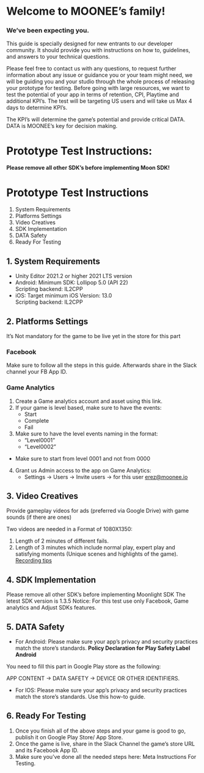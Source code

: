 # Welcome to MOONEE’s family!
### We’ve been expecting you.


This guide is specially designed for new entrants to our developer community. It should provide you with instructions on how to, guidelines, and answers to your technical questions. 


Please feel free to contact us with any questions, to request further information about any issue or guidance you or your team might need, we will be guiding you and your studio through the whole process of releasing your prototype for testing. Before going with large resources, we want to test the potential of your app in terms of retention, CPI, Playtime and additional KPI’s. The test will be targeting US users and will take us Max 4 days to determine KPI’s.

The KPI’s will determine the game’s potential and provide critical DATA. 
DATA is MOONEE’s key for decision making. 

# Prototype Test Instructions:   
**Please remove all other SDK’s before implementing Moon SDK!**
#

# Prototype Test Instructions
1. System Requirements
2. Platforms Settings
3. Video Creatives
4. SDK Implementation
5. DATA Safety
6. Ready For Testing

## 1. System Requirements
- Unity Editor 2021.2 or higher 2021 LTS version
- Android:
  Minimum SDK: Lollipop 5.0 (API 22)  
  Scripting backend: IL2CPP
- iOS: 
  Target minimum iOS Version: 13.0   
  Scripting backend: IL2CPP
  
## 2. Platforms Settings
It’s Not mandatory for the game to be live yet in the store for this part  
### Facebook
Make sure to follow all the steps in this guide.
Afterwards share in the Slack channel your FB App ID.
### Game Analytics 
1. Create a Game analytics account and asset using this link.
2. If your game is level based, make sure to have the events:
    - Start
    - Complete
    - Fail
3. Make sure to have the level events naming in the format:
    - “Level0001”
    - “Level0002”
- Make sure to start from level 0001 and not from 0000
4. Grant us Admin access to the app on Game Analytics: 
    - Settings -> Users -> Invite users -> for this user erez@moonee.io

## 3. Video Creatives
Provide gameplay videos for ads (preferred via Google Drive) with game sounds (if there are ones)

Two videos are needed in a Format of 1080X1350:
1. Length of 2 minutes of different fails.
2. Length of 3 minutes which include normal play, expert play and satisfying moments (Unique scenes and highlights of the game).
[Recording tips](https://docs.google.com/document/d/1TSD_arNmRhkE10pNvNlMuq6hC8kP0ORHvDvll83p9HU/edit)

## 4. SDK Implementation
Please remove all other SDK’s before implementing Moonlight SDK
The letest SDK version is 1.3.5
Notice: For this test use only Facebook, Game analytics and Adjust SDKs features.

## 5. DATA Safety

- For Android: 
Please make sure your app’s privacy and security practices match the store’s standards. 
**Policy Declaration for Play Safety Label Android**

You need to fill this part in Google Play store as the following: 

APP CONTENT -> DATA SAFETY -> DEVICE OR OTHER IDENTIFIERS.

- For IOS:
Please make sure your app’s privacy and security practices match the store’s standards. 
Use this how-to guide.

## 6. Ready For Testing

1. Once you finish all of the above steps and your game is good to go, publish it on Google Play Store/ App Store.
2. Once the game is live, share in the Slack Channel the game’s store URL and its Facebook App ID.
3. Make sure you’ve done all the needed steps here:
Meta Instructions For Testing.

